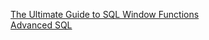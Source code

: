 
[The Ultimate Guide to SQL Window Functions](https://www.stratascratch.com/blog/the-ultimate-guide-to-sql-window-functions/)</br>
[Advanced SQL](https://www.kaggle.com/learn/advanced-sql)
